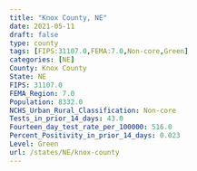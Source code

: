 ```yaml
---
title: "Knox County, NE"
date: 2021-05-11
draft: false
type: county
tags: [FIPS:31107.0,FEMA:7.0,Non-core,Green]
categories: [NE]
County: Knox County
State: NE
FIPS: 31107.0
FEMA_Region: 7.0
Population: 8332.0
NCHS_Urban_Rural_Classification: Non-core
Tests_in_prior_14_days: 43.0
Fourteen_day_test_rate_per_100000: 516.0
Percent_Positivity_in_prior_14_days: 0.023
Level: Green
url: /states/NE/knox-county
---
```



